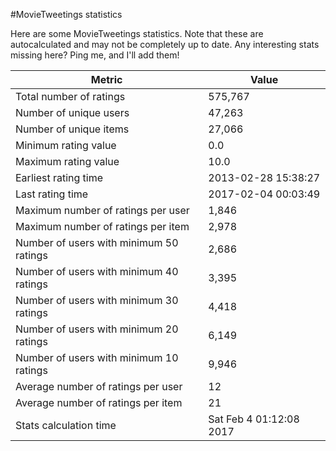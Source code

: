 #MovieTweetings statistics

Here are some MovieTweetings statistics. Note that these are autocalculated and may not be completely up to date. Any interesting stats missing here? Ping me, and I'll add them!

Metric | Value
--- | ---
Total number of ratings                 | 575,767
Number of unique users                  | 47,263
Number of unique items                  | 27,066
Minimum rating value                    | 0.0
Maximum rating value                    | 10.0
Earliest rating time                    | 2013-02-28 15:38:27
Last rating time                        | 2017-02-04 00:03:49
Maximum number of ratings per user      | 1,846
Maximum number of ratings per item      | 2,978
Number of users with minimum 50 ratings | 2,686
Number of users with minimum 40 ratings | 3,395
Number of users with minimum 30 ratings | 4,418
Number of users with minimum 20 ratings | 6,149
Number of users with minimum 10 ratings | 9,946
Average number of ratings per user      | 12
Average number of ratings per item      | 21
Stats calculation time                  | Sat Feb  4 01:12:08 2017

